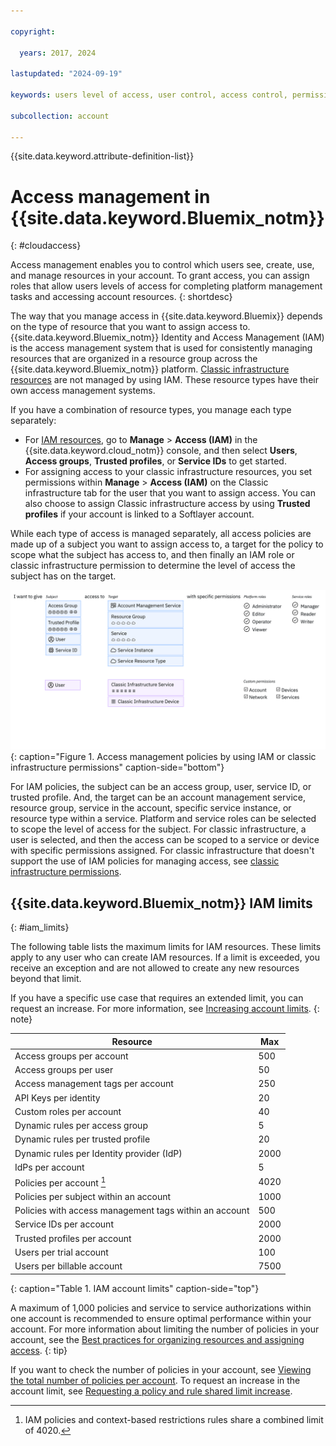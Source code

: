 ```yaml
---

copyright:

  years: 2017, 2024

lastupdated: "2024-09-19"

keywords: users level of access, user control, access control, permissions, manage access, access management, platform management tasks, assign roles

subcollection: account

---
```


{{site.data.keyword.attribute-definition-list}}

# Access management in {{site.data.keyword.Bluemix_notm}}
{: #cloudaccess}

Access management enables you to control which users see, create, use, and manage resources in your account. To grant access, you can assign roles that allow users levels of access for completing platform management tasks and accessing account resources.
{: shortdesc}

The way that you manage access in {{site.data.keyword.Bluemix}} depends on the type of resource that you want to assign access to. {{site.data.keyword.Bluemix_notm}} Identity and Access Management (IAM) is the access management system that is used for consistently managing resources that are organized in a resource group across the {{site.data.keyword.Bluemix_notm}} platform. [Classic infrastructure resources](/docs/account?topic=account-mngclassicinfra) are not managed by using IAM. These resource types have their own access management systems.

If you have a combination of resource types, you manage each type separately:

* For [IAM resources](/docs/account?topic=account-userroles), go to **Manage** &gt; **Access (IAM)** in the {{site.data.keyword.cloud_notm}} console, and then select **Users**, **Access groups**, **Trusted profiles**, or **Service IDs** to get started.
* For assigning access to your classic infrastructure resources, you set permissions within **Manage** > **Access (IAM)** on the Classic infrastructure tab for the user that you want to assign access. You can also choose to assign Classic infrastructure access by using **Trusted profiles** if your account is linked to a Softlayer account.

While each type of access is managed separately, all access policies are made up of a subject you want to assign access to, a target for the policy to scope what the subject has access to, and then finally an IAM role or classic infrastructure permission to determine the level of access the subject has on the target.

![Access management policies by using IAM or classic infrastructure permissions.](images/access-management.svg "How assigning policies works by starting with a subject, selecting a target, then assigning a role or permission"){: caption="Figure 1. Access management policies by using IAM or classic infrastructure permissions" caption-side="bottom"}

For IAM policies, the subject can be an access group, user, service ID, or trusted profile. And, the target can be an account management service, resource group, service in the account, specific service instance, or resource type within a service. Platform and service roles can be selected to scope the level of access for the subject. For classic infrastructure, a user is selected, and then the access can be scoped to a service or device with specific permissions assigned. For classic infrastructure that doesn't support the use of IAM policies for managing access, see [classic infrastructure permissions](/docs/account?topic=account-mngclassicinfra#how-classic-infra-permissions-work).

## {{site.data.keyword.Bluemix_notm}} IAM limits
{: #iam_limits}

The following table lists the maximum limits for IAM resources. These limits apply to any user who can create IAM resources. If a limit is exceeded, you receive an exception and are not allowed to create any new resources beyond that limit.

If you have a specific use case that requires an extended limit, you can request an increase. For more information, see [Increasing account limits](/docs/account?topic=account-account-limits).
{: note}

| Resource                               | Max  |
|----------------------------------------|------|
| Access groups per account              | 500  |
| Access groups per user                 | 50   |
| Access management tags per account     | 250   |
| API Keys per identity                  | 20   |
| Custom roles per account               | 40   |
| Dynamic rules per access group         | 5  |
| Dynamic rules per trusted profile      | 20   |
| Dynamic rules per Identity provider (IdP) | 2000 |
| IdPs per account  | 5    |
| Policies per account [^tabletext]      | 4020 |
| Policies per subject within an account | 1000  |
| Policies with access management tags within an account   | 500   |
| Service IDs per account                | 2000 |
| Trusted profiles per account           | 2000 |
| Users per trial account                | 100  |
| Users per billable account             | 7500 |
{: caption="Table 1. IAM account limits" caption-side="top"}

[^tabletext]: IAM policies and context-based restrictions rules share a combined limit of 4020.

A maximum of 1,000 policies and service to service authorizations within one account is recommended to ensure optimal performance within your account. For more information about limiting the number of policies in your account, see the [Best practices for organizing resources and assigning access](/docs/account?topic=account-account_setup).
{: tip}

If you want to check the number of policies in your account, see [Viewing the total number of policies per account](/docs/account?topic=account-account-limits&interface=cli#total-number-policies-cli). To request an increase in the account limit, see [Requesting a policy and rule shared limit increase](/docs/account?topic=account-account-limits&interface=cli#limit-increase).
